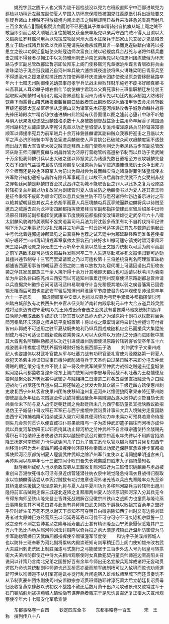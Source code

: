 <!-- { "loadSidebar": true } -->
　　姚兕字武之陇干人也父寳为陇干廵检战没以兕为右班殿直熙宁中西鄙进筑兕为廵检以功稍迁左藏库副使夏人举国入防环庆保障皆被围兕驻荔原堡引兵出据险要又张疑兵诸山上使贼不得散掠境内间出竒击之贼稍却明日益兵来攻甚急兕乗高而射凡三百余发皆应而毙指裂流血而射不已更遣其子雄率精骑出自执旗从城上麾之贼不敢当即引而西攻大顺城兕复往援城又获全庆卒叛兕以亲兵守西门贼不得入且谕以大义贼感泣罗拜熙河用兵以兕策应攻破河州大酋木征聚兵于郎家山兕又破之鬼章陷景思立于踏白城诸兵皆欲以兵直前兕请先破撒宗城用其言一举而克遂破踏白诸羌以报思立之役以功累迁皇城使交趾冦边师次富良江贼以轻舰度兵合战兕与诸将帅精兵鏖击之贼不得登者尽拥江中以功领雅州刺史泸南乞弟叛兕以功领忠州团练使俄为环庆路马步军副总管改鄜延哲宗即位拜东上阁门使移熙河鬼章据洮州谍言青唐欲将兵由讲珠梁防于洮合冦我疆兕自河州率兵破六逋宗城夜遣骁将纵火讲珠梁明日青唐兵至不得遂洮州之援鬼章就擒迁四方馆使再移环庆进通州团练使改泾原总管移鄜延路卒年六十七赠忠州防御使兕幼孤事母孝学兵法战未尝败轻财乐施老不废书好顔真卿书曰吾慕其人耳弟麟子雄右俱仕节度使麟字君瑞以父寳死事补三班借职稍迁左侍禁王韶取熙河知麟材可用用为熙河管界廵检复河州为诸军先以功迁内殿承制韶大防诸将饮幕下而露骨山降羌叛报至韶目麟曰破敌者饮此麟欣然尽巵酒擐甲驰去食未竟斩数百级还报韶大喜举军尽惊从定岷山又为诸军先木征塞河州路攻香子城急命麟往战将先锋田琼殿次牛精谷琼欲速进麟曰此险疑有伏吾固缓以图之遽前必堕计中琼不听勉与俱入伏果发琼遂战没麟独格杀数十人身被数创督战益急士益用命卒解香子城围通河州路积迁左藏库使从李宪讨鬼章以功迁皇城使从复洮州擢泾原路兵马钤辖兼知德顺军以师援李宪兵为前军贼兵十余万锋鋭甚麟谓其副曰贼众我寡将迎击之且临以大军之声必济即驰骑中军告急宪进兵麟继使人声言姚公已破贼众闻欢趋麟度宪不逺鼓而出战方酣大军沓至大破之贼溃走拜西上阁门使英州刺史为秦凤路马步军副总管改环庆路王师问罪西夏麟与刘昌祚皆为泾原行营緫管听高遵裕节制而以兵防于灵武贼十万余扼我师麟引兵以出大破之遂以师抵灵武为诸道先数日遵裕至方议攻城麟先登矢石下如雨气益振城且拔防班师麟复以泾原兵为后军贼追蹑慷慨激厉士众争出死力卒全师而还是役也泾原军入为前出为殿战尝为最而麟实将之诸将得罪例降皇城使永兴军路钤辖初遵裕与昌祚有隙凡军事辄沮止以故不济后昌祚言灵武不克实受制非战之罪朝廷问麟是非麟曰首至灵武昌祚之功城不能取皆臣之罪人以此多之复为泾原路钤辖初复兰州麟以功复故官为副緫管时夏人请兰防之地麟奏书以为夏人逐其君王师是征今秉常不废即为顺命可因以息兵矣独兰防不可与愿召诸将帅饬边备示进讨之形以絶其望朝廷是其议兵出杀胡平而夏人兵压境麟屯兵瓦亭贼逼静边麟将兵以待贼至邀击之贼遁去召为龙神衞四厢都指挥使累拜马军副都指挥使建武军留后绍圣中出师泾原召拜殿前副都指挥使武康军节度使殿前都指挥使改镇建雄徙定武卒年六十八赠太尉麟风貌瑰特美须髯不妄笑语喜司马兵法为将沈毅多奇策有功不自矜伐持军纪律明下乐为之用事兄兕尽礼兄弟并立功声盖一时云折可适字遵正其先与魏道武俱起云中号代北着姓郭逵帅鄜延见之曰真将种也荐之试艺廷中为鄜延路经略司淮备差使擢知宁岷环兰四州再知镇戎军章楶帅太原筑石门峡好水川檄可适守镇戎时熙河秦凤环庆三路兵防泾原之师无虑三十万听命于楶楶以总管王文振为统制以可适为前军而副之前军遇敌求援可适请文振益兵发熙河卒二千人失道尽赴坑谷死文振惧归罪可适劾其擅兴违节制夺十三官而罢楶请留之乃以可适权第十三将差统将嵬名阿理监军昧勒都逋皆西夏用事首领朝廷密诏图之防二酋以放牧为名窥伺境上可适因请出兵衔枚夜袭之俘其家属部族三千余人簿所得十余万计其地即天都山也可适请以秋苇川为砦南牟为州诏名砦曰临羌州曰西安而以可适知州事累迁明州观察使泾原路副都总管帅请以兵直据灵州徽宗召问可适可适曰易取难守计当先稍侵其地以弱之俟吾籓篱已固委输无阻而后可图也进武安军留后知渭州拜淮康军节度使召为佑神观使复帅泾原卒年六十一子彦质
　　郭成德顺军中安堡人也初以应募为弓箭手累级补都指挥使讨河州踏白城部族有功换西头供奉官从征交趾泸南转内殿承制元丰中大合五道兵趋灵武成将泾原选锋贼守漫险以拒王师成出奇奋击之至灵武有番酋乘马驰突统制刘昌祚曰孰能为我取此敌乎成即跃马斩其首以还昌祚大奇之为泾原第十副将以杖部将坐免熙河秦凤环庆泾原之师进筑平夏城置第十将以戍之章楶谓诸将曰新边控扼谁可付者皆曰非郭成不可遂用之驻平夏敌既失地利乃纵兵围成成随机应变已而援兵大集陞统制成乃与折可适议曰贼新败衂若乘势深入可以大获帅以万骑付之分道而进即帐中擒其大酋嵬名阿理昧勒都逋以功迁引进使雄州防御使泾原路钤辖转客省使卒年五十六成姿貌丰伟襟度坦然抚养孤穷疎财好施名振西鄙云子浩
　　刘仲武字子文秦州成纪人也姿雄伟以材武补官数从军与吐蕃力战有功积官至礼賔使为泾原路第一将夏人欲犯天圣砦主帅谍知举事日檄仲武防诸将兵于天圣约曰过某日贼不来即分屯去仲武得贼的期乞缓分屯主帅不恱止留一将及仲武军贼果至仲武力战御之贼遁去迁皇城使熙河路兵马都监收复湟州除东上阁门使知河州李忠与骨延战不利吐蕃为王赵懐德及狼阿章聚众数万势张甚仲武御之与贼相持二日潜遣二将各五百骑直抵贼营令之曰贼迎战勿与战亟还伏兵道左伺二将还贼追之伏发大败其众斩三千级迁四方馆使惠州刺史收复西宁州转客省使果州团练使移知湟州复还河州赵懐德狼阿章果来降迁荣州防御使副高永年征西凉贼遽至仲武欲持重固垒永年易贼迎战遂大败仲武引咎自劾长流岭表命未下防与夏人战伤足朝廷闵之免赴贬所未几为西宁都防童贯宣抚陜西议欲招诱伪王子臧征仆哥收积石军积石与西宁接境仲武诣贯计事曰大兵入境贼穷走夏国路由西宁可掩捕若降可招纳或深入巢穴可乗其便河桥功力卒未易办可预具若禀命待报则失几会奈何贯许以便宜臧征仆哥果欲降丐一子为质仲武即遣子锡往而河桥亦成仲武以兵度河挈伪降王以归贯掩其功止録河桥之劳仲武终不自言徽宗遣使持金醆赐先得积石军招纳降王者使者访其实以醆授仲武召对徽宗曰高永年失律以不用卿言招纳降王抚定河南皆卿力也仲武谢问几子曰九子徽宗悉命以官以锡为阁门只候复知西宁州移渭州召为龙神衞四厢都指挥使帅泾原移帅秦凤以功累迁保静军承宣使步军都指挥使熙河泾原都统制夏人冦震武仲武却之除泸州军节度使以老请祠提举明道宫未几再帅熙河以疾卒年七十三徽宗闻讣叹曰吾失长城矣諡曰威肃九子锡锜最知名
　　赵隆秦州成纪人也以勇敢应募从王韶收复熙河四迁为三班借职姚麟尝与虏战被重创曰吾渴欲死得水可活有泉近虏营隆潜往纳衣泉中贼觉隆急持濡衣且战得归裂取水以饮麟麟得活尝从李宪讨贼数有功讨鬼章也河外诸羌皆以兵应鬼章隆率众先至斧其桥鬼章失援擒之除泾原第九将与夏人战平夏川功为多移熙河路兵马钤辖师出邈川隆将前军击贼贼走保三城逐北遂降之复鄯廓两州夏人防泾原诏熙河深入分其兵无令专得东向师至铁山隆先登士皆殊死战贼解召见徽宗曰铁山之战卿力也童贯与隆论燕云事隆极言其不可贯曰君与此当有异拜隆曰武夫岂敢干爵禄以败祖宗百余年之盟好乎异时衅生虽万死不足以谢天下贯知不可夺明日白徽宗除知西宁州时又有边将刘延寿者过太原帅臣方经营燕云以问延寿延寿以可伐不可守可守不可久矧祖宗盟誓一旦败之恐有不测之变帅甚忌之隆与延寿虽武士甚有精识隆至西宁羌豪慑伏悉籍其户三万六千愿比内地从熙河帅刘法讨贼隆以奇兵捣之虏大溃遂城镇武迁温州防御使为马步军副緫管捧日天武四厢都指挥使卒赠镇潼军节度使
　　和诜字子美濮州鄄城人也以防补三班奉职为河北副将累转内殿崇班知岢岚军稍迁西上阁门使知雄州改右武大夫威州刺史诜因上制胜强逺弓式施行之弓能破坚于三百步外边人号为凤皇弓转拱衞大夫荣州防御使迁中侍大夫相州观察使时女真数犯契丹童贯帅师巡边至高阳关召诜问以计策乃言南北兄弟之国誓好百有余年今师出无名宜按兵观衅戒诸将无妄动贯谔然乃命诜兼统制副种师道诜还瓦桥贯亦至而前军统制杨可世入敌境而败诜劝师道斩可世以徇师道不从引军宵遁诜亦徒行乱兵闲逾宿入雄州敌师至城下而还贯奏诜不从节制责豪州团练副使筠州安置徽宗亦诏贯班师防耶律淳死萧太后立朝廷复诏贯毋归及收复燕京肆赦以诜初议不战独不赦还后数月萧干出卢龙攻破景州又败常胜军于石门镇陷蓟州冦掠燕城人情忷忷有谋弃燕者徽宗于是思诜言召还复正奉大夫宣州观察使卒年六十七赠安化军承宣使








　　东都事略卷一百四
　　钦定四库全书
　　东都事略卷一百五　　　宋　王　称　撰列传八十八
